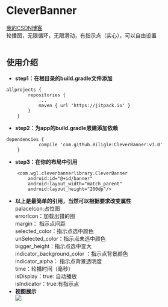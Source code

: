 # CleverBanner
[我的CSDN博客](http://blog.csdn.net/qq_29266921)<br>
轮播图，无限循环，无限滑动，有指示点（实心），可以自由设置<br><br>
## 使用介绍
* **step1：在根目录的build.gradle文件添加**<br>
```
allprojects {
		repositories {
			...
			maven { url 'https://jitpack.io' }
		}
	}
```
* **step2：为app的build.gradle恩建添加依赖**<br>
```
dependencies {
	        compile 'com.github.Biligle:CleverBanner:v1.0'
	}
```
* **step3：在你的布局中引用**<br>
```
    <com.wgl.cleverbannerlibrary.CleverBanner
        android:id="@+id/banner"
        android:layout_width="match_parent"
        android:layout_height="200dp"/>
```
* **以上是最简单的引用，当然可以根据要求改变属性**<br>
palaceIcon:占位图<br>
errorIcon：加载出错的图<br>
margin： 指示点间距<br>
selected_color：指示点选中颜色<br>
unSelected_color：指示点未选中颜色<br>
bigger_height：指示点选中变大<br>
indicator_background_color ：指示点背景颜色<br>
indicator_alpha： 指示点背景透明度<br>
time：轮播时间（毫秒）<br>
isDisplay：true: 自动播放<br>
isIndicator：true:有指示点<br>
* **视图展示**<br>
![](https://github.com/Biligle/CleverBanner/a.gif)
